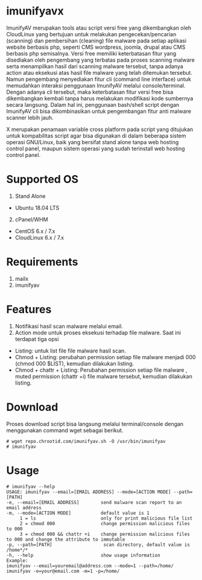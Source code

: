 # imunifyavx
ImunifyAV merupakan tools atau script versi free yang dikembangkan oleh CloudLinux yang bertujuan untuk melakukan pengecekan/pencarian (scanning) dan pembersihan (cleaning) file malware pada setiap aplikasi website berbasis php, seperti CMS wordpress, joomla, drupal atau CMS berbasis php semisalnya.
Versi free memiliki keterbatasan fitur yang disediakan oleh pengembang yang terbatas pada proses scanning malware serta menampilkan hasil dari scanning malware tersebut, tanpa adanya action atau eksekusi atas hasil file malware yang telah ditemukan tersebut. Namun pengembang menyediakan fitur cli (command line interface) untuk memudahkan interaksi penggunaan ImunifyAV melalui console/terminal. Dengan adanya cli tersebut, maka keterbatasan fitur versi free bisa dikembangkan kembali tanpa harus melakukan modifikasi kode sumbernya secara langsung. Dalam hal ini, penggunaan bash/shell script dengan ImunifyAV cli bisa dikombinasikan untuk pengembangan fitur anti malware scanner lebih jauh.

X merupakan penamaan variable cross platform pada script yang ditujukan untuk kompabilitas script agar bisa digunakan di dalam beberapa sistem operasi GNU/Linux, baik yang bersifat stand alone tanpa web hosting control panel, maupun sistem operasi yang sudah terinstall web hosting control panel.

# Supported OS
1. Stand Alone
- Ubuntu 18.04 LTS
2. cPanel/WHM
- CentOS 6.x / 7.x
- CloudLinux 6.x / 7.x

# Requirements
1. mailx
2. imunifyav

# Features
1. Notifikasi hasil scan malware melalui email.
2. Action mode untuk proses eksekusi terhadap file malware. Saat ini terdapat tiga opsi
- Listing: untuk list file file malware hasil scan. 
- Chmod + Listing: perubahan permission setiap file malware menjadi 000 (chmod 000 $LIST), kemudian dilakukan listing.
- Chmod + chattr + Listing: Perubahan permission setiap file malware , muted permission (chattr +i) file malware tersebut, kemudian dilakukan listing.

# Download
Proses download script bisa langsung melalui terminal/console dengan menggunakan command wget sebagai berikut.
```
# wget repo.chrootid.com/imunifyav.sh -O /usr/bin/imunifyav
# imunifyav
```

# Usage
```
# imunifyav --help
USAGE: imunifyav --email=[EMAIL ADDRESS] --mode=[ACTION MODE] --path=[PATH]
-e, --email=[EMAIL ADDRESS]        send malware scan report to an email address
-m, --mode=[ACTION MODE]           default value is 1
     1 = ls                        only for print malicious file list
     2 = chmod 000                 change permission malicious files to 000
     3 = chmod 000 && chattr +i    change permission malicious files to 000 and change the attribute to immutable
-p, --path=[PATH]                   scan directory, default value is /home*/*
-h, --help                         show usage information
Example:
imunifyav --email=youremail@address.com --mode=1 --path=/home/
imunifyav -e=your@email.com -m=1 -p=/home/
```
